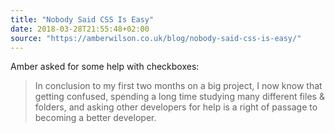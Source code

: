 ```yaml
---
title: "Nobody Said CSS Is Easy"
date: 2018-03-28T21:55:48+02:00
source: "https://amberwilson.co.uk/blog/nobody-said-css-is-easy/"
---
```


Amber asked for some help with checkboxes:

> In conclusion to my first two months on a big project, I now know that getting confused, spending a long time studying many different files & folders, and asking other developers for help is a right of passage to becoming a better developer.
